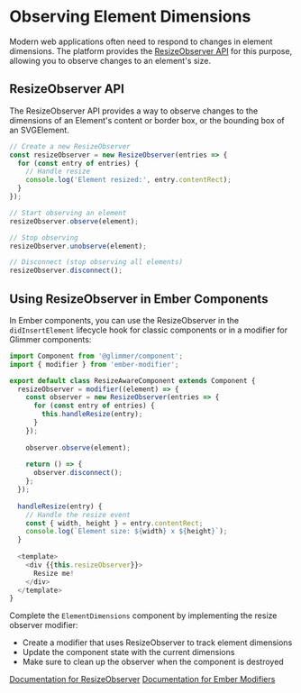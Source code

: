 # Observing Element Dimensions

Modern web applications often need to respond to changes in element dimensions. The platform provides the [ResizeObserver API](https://developer.mozilla.org/en-US/docs/Web/API/ResizeObserver) for this purpose, allowing you to observe changes to an element's size.

## ResizeObserver API

The ResizeObserver API provides a way to observe changes to the dimensions of an Element's content or border box, or the bounding box of an SVGElement.

```js
// Create a new ResizeObserver
const resizeObserver = new ResizeObserver(entries => {
  for (const entry of entries) {
    // Handle resize
    console.log('Element resized:', entry.contentRect);
  }
});

// Start observing an element
resizeObserver.observe(element);

// Stop observing
resizeObserver.unobserve(element);

// Disconnect (stop observing all elements)
resizeObserver.disconnect();
```

## Using ResizeObserver in Ember Components

In Ember components, you can use the ResizeObserver in the `didInsertElement` lifecycle hook for classic components or in a modifier for Glimmer components:

```js
import Component from '@glimmer/component';
import { modifier } from 'ember-modifier';

export default class ResizeAwareComponent extends Component {
  resizeObserver = modifier((element) => {
    const observer = new ResizeObserver(entries => {
      for (const entry of entries) {
        this.handleResize(entry);
      }
    });
    
    observer.observe(element);
    
    return () => {
      observer.disconnect();
    };
  });
  
  handleResize(entry) {
    // Handle the resize event
    const { width, height } = entry.contentRect;
    console.log(`Element size: ${width} x ${height}`);
  }
  
  <template>
    <div {{this.resizeObserver}}>
      Resize me!
    </div>
  </template>
}
```

<p class="call-to-play">
  Complete the <code>ElementDimensions</code> component by implementing the resize observer modifier:
  <ul>
    <li>Create a modifier that uses ResizeObserver to track element dimensions</li>
    <li>Update the component state with the current dimensions</li>
    <li>Make sure to clean up the observer when the component is destroyed</li>
  </ul>
</p>

[Documentation for ResizeObserver][mdn-resize-observer]
[Documentation for Ember Modifiers][ember-modifiers]

[mdn-resize-observer]: https://developer.mozilla.org/en-US/docs/Web/API/ResizeObserver
[ember-modifiers]: https://guides.emberjs.com/release/components/template-lifecycle-dom-and-modifiers/#toc_custom-modifiers
